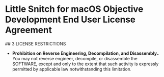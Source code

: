 # Little Snitch for macOS Objective Development End User License Agreement

## 3 LICENSE RESTRICTIONS

- **Prohibition on Reverse Engineering, Decompilation, and Disassembly.**. You may not reverse engineer, decompile, or disassemble the SOFTWARE, except and only to the extent that such activity is expressly permitted by applicable law notwithstanding this limitation.

